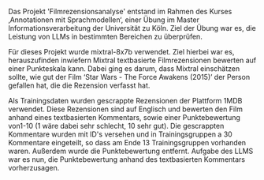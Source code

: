 Das Projekt 'Filmrezensionsanalyse' entstand im Rahmen des Kurses ‚Annotationen mit Sprachmodellen‘, einer Übung im Master Informationsverarbeitung der Universität zu Köln. 
Ziel der Übung war es, die Leistung von LLMs in bestimmten Bereichen zu überprüfen.

Für dieses Projekt wurde mixtral-8x7b verwendet. Ziel hierbei war es, herauszufinden inwiefern Mixtral textbasierte Filmrezensionen bewerten auf einer Punkteskala kann. Dabei ging es darum, dass Mixtral einschätzen sollte, wie gut der Film ‘Star Wars - The Force Awakens (2015)’ der Person gefallen hat, die die Rezension verfasst hat. 

Als Trainingsdaten wurden gescrappte Rezensionen der Plattform 1MDB verwendet. Diese Rezensionen sind auf Englisch und bewerten den Film anhand eines textbasierten Kommentars, sowie einer Punktebewertung von1-10 (1 wäre dabei sehr schlecht, 10 sehr gut). Die gescrappten Kommentare wurden mit ID's versehen und in Trainingsgruppen a 30 Kommentare eingeteilt, so dass am Ende 13 Trainingsgruppen vorhanden waren. Außerdem wurde die Punktebewertung entfernt. Aufgabe des LLMS war es nun, die Punktebewertung anhand des textbasierten Kommentars vorherzusagen.
